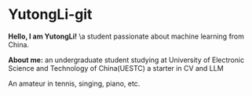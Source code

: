 # YutongLi-git
**Hello, I am YutongLi!**
\\a student passionate about machine learning from China.

**About me:**
an undergraduate student studying at University of Electronic Science and Technology of China(UESTC)
a starter in CV and LLM

An amateur in tennis, singing, piano, etc.
